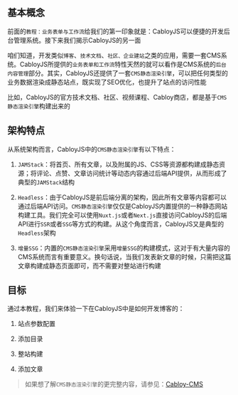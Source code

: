 ## 基本概念

前面的`教程：业务表单与工作流`给我们的第一印象就是：CabloyJS可以便捷的开发后台管理系统。接下来我们揭示CabloyJS的另一面

咱们知道，开发类似`博客`、`技术文档`、`社区、企业建站`之类的应用，需要一套CMS系统。CabloyJS所提供的`业务表单和工作流`特性天然的就可以看作是CMS系统的`后台内容管理`部分。其实，CabloyJS还提供了一套`CMS静态渲染引擎`，可以把任何类型的业务数据渲染成静态站点，既实现了SEO优化，也提升了站点的访问性能

比如，CabloyJS的官方技术文档、社区、视频课程、Cabloy商店，都是基于`CMS静态渲染引擎`构建出来的

## 架构特点

从系统架构而言，CabloyJS中的`CMS静态渲染引擎`有以下特点：

1. `JAMStack`：将首页、所有文章，以及附属的JS、CSS等资源都构建成静态资源；将评论、点赞、文章访问统计等动态内容通过后端API提供，从而形成了典型的`JAMStack`结构

2. `Headless`：由于CabloyJS是前后端分离的架构，因此所有文章等内容都可以通过后端API访问。`CMS静态渲染引擎`仅仅是CabloyJS内置提供的一种静态网站构建工具。我们完全可以使用`Nuxt.js`或者`Next.js`直接访问CabloyJS的后端API进行`SSR`或者`SSG`等方式的构建。从这个角度而言，CabloyJS又是典型的`Headless`架构

3. `增量SSG`：内置的`CMS静态渲染引擎`采用`增量SSG`的构建模式，这对于有大量内容的CMS系统而言有重要意义。换句话说，当我们发表新文章的时候，只需把这篇文章构建成静态页面即可，而不需要对整站进行构建

## 目标

通过本教程，我们来体验一下在CabloyJS中是如何开发博客的：

1. 站点参数配置

2. 添加目录

3. 整站构建

4. 添加文章

> 如果想了解`CMS静态渲染引擎`的更完整内容，请参见：[Cabloy-CMS](https://cabloy.com/zh-cn/articles/cms-introduce.html)